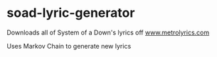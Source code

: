 # soad-lyric-generator

Downloads all of System of a Down's lyrics off www.metrolyrics.com

Uses Markov Chain to generate new lyrics
